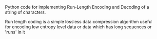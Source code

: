 Python code for implementing Run-Length Encoding and Decoding of a string of characters.

Run length coding is a simple lossless data compression algorithm useful for encoding low entropy level data or data which has long sequences or 'runs' in it
